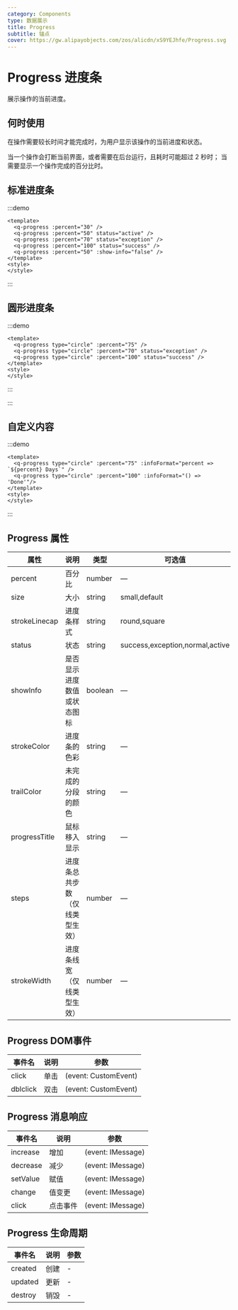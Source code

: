 ```yaml
---
category: Components
type: 数据展示
title: Progress
subtitle: 锚点
cover: https://gw.alipayobjects.com/zos/alicdn/xS9YEJhfe/Progress.svg
---
```


<script lang="ts" setup>
import { onMounted } from "vue";
onMounted(()=>{
  import("@zzjz/v-component/dist2/assets/q-progress.js");
}) 
</script>

# Progress  进度条

展示操作的当前进度。

## 何时使用

在操作需要较长时间才能完成时，为用户显示该操作的当前进度和状态。

当一个操作会打断当前界面，或者需要在后台运行，且耗时可能超过 2 秒时；
当需要显示一个操作完成的百分比时。

## 标准进度条

:::demo

```vue
<template>
  <q-progress :percent="30" />
  <q-progress :percent="50" status="active" />
  <q-progress :percent="70" status="exception" />
  <q-progress :percent="100" status="success" />
  <q-progress :percent="50" :show-info="false" />
</template>
<style>
</style>
```

:::

## 圆形进度条

:::demo

```vue
<template>
  <q-progress type="circle" :percent="75" />
  <q-progress type="circle" :percent="70" status="exception" />
  <q-progress type="circle" :percent="100" status="success" />
</template>
<style>
</style>
```

:::


:::

## 自定义内容

:::demo

```vue
<template>
  <q-progress type="circle" :percent="75" :infoFormat="percent => `${percent} Days`" />
  <q-progress type="circle" :percent="100" :infoFormat="() => 'Done'"/>
</template>
<style>
</style>
```

:::

## Progress 属性

| 属性               | 说明   | 类型       | 可选值                       | 默认值     |
|------------------|------|----------|---------------------------|---------|
| percent           | 百分比  | number   | —                         | —       |
| size      | 大小   | string   | small,default             | small   |
| strokeLinecap | 进度条样式 | string   | round,square              | square  |
| status      | 状态 | string | success,exception,normal,active | —       |
| showInfo      | 是否显示进度数值或状态图标 | boolean | — | true    |
| strokeColor      | 进度条的色彩 | string | — | #1890ff |
| trailColor      | 未完成的分段的颜色 | string | — | #f5f5f5 |
| progressTitle      | 鼠标移入显示 | string | — | —       |
| steps      | 进度条总共步数（仅线类型生效） | number | — | —       |
| strokeWidth      | 进度条线宽（仅线类型生效） | number | — | —       |


## Progress DOM事件

| 事件名      | 说明  | 参数                   |
|----------|-----|----------------------|
| click    | 单击  | (event: CustomEvent) |
| dblclick | 双击  | (event: CustomEvent) |

## Progress 消息响应

| 事件名                 | 说明        | 参数                |
|---------------------|-----------|-------------------|
| increase   | 增加 | (event: IMessage) |
| decrease   | 减少 | (event: IMessage) |
| setValue   | 赋值 | (event: IMessage) |
| change   | 值变更 | (event: IMessage) |
| click   | 点击事件 | (event: IMessage) |

## Progress 生命周期

| 事件名       | 说明                                                     | 参数                 |
| ------------ | -------------------------------------------------------- | -------------------- |
| created      | 创建                                                     | - |
| updated      | 更新                                                     | - |
| destroy      | 销毁                                                     | - |